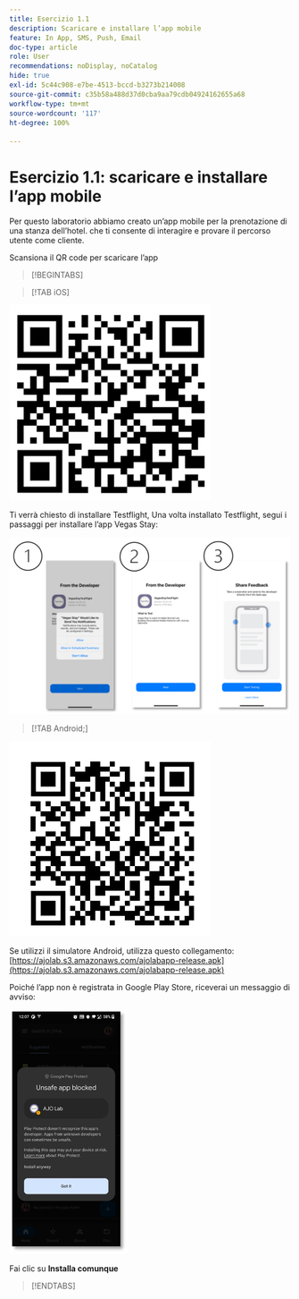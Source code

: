 ```yaml
---
title: Esercizio 1.1
description: Scaricare e installare l’app mobile
feature: In App, SMS, Push, Email
doc-type: article
role: User
recommendations: noDisplay, noCatalog
hide: true
exl-id: 5c44c908-e7be-4513-bccd-b3273b214008
source-git-commit: c35b58a488d37d0cba9aa79cdb04924162655a68
workflow-type: tm+mt
source-wordcount: '117'
ht-degree: 100%

---
```


# Esercizio 1.1: scaricare e installare l’app mobile

Per questo laboratorio abbiamo creato un’app mobile per la prenotazione di una stanza dell’hotel. che ti consente di interagire e provare il percorso utente come cliente.

Scansiona il QR code per scaricare l’app

>[!BEGINTABS]

>[!TAB iOS]

![QR code per iOS](/help/assets/lab731-ios-qr-code.png)

Ti verrà chiesto di installare Testflight, Una volta installato Testflight, segui i passaggi per installare l’app Vegas Stay:

![passaggi per l’installazione su iOS](/help/assets/lab731-install-ios.png)

>[!TAB Android;]

![QR code per Android](/help/assets/lab731-android-qr-code.png)

Se utilizzi il simulatore Android, utilizza questo collegamento: [https://ajolab.s3.amazonaws.com/ajolabapp-release.apk](https://ajolab.s3.amazonaws.com/ajolabapp-release.apk)

Poiché l’app non è registrata in Google Play Store, riceverai un messaggio di avviso:

![Schermata di avviso Android](/help/assets/lab731-install-android.png)

Fai clic su **Installa comunque**

>[!ENDTABS]
